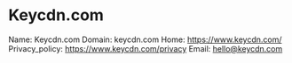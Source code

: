 
# Keycdn.com

Name: Keycdn.com
Domain: keycdn.com
Home: https://www.keycdn.com/
Privacy_policy: https://www.keycdn.com/privacy
Email: hello@keycdn.com
